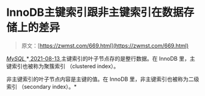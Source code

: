 <!--yml
category: 未分类
date: 0001-01-01 00:00:00
--->

# InnoDB主键索引跟非主键索引在数据存储上的差异

> 原文：[https://zwmst.com/669.html](https://zwmst.com/669.html)

   [ *MySQL* ](https://zwmst.com/mysql)*[ <time datetime="2021-08-14T07:52:47+08:00"> 2021-08-13 </time> ](https://zwmst.com/669.html)  主键索引的叶子节点存的是整行数据。在 InnoDB 里，主键索引也被称为聚簇索引 （clustered index）。

非主键索引的叶子节点内容是主键的值。在 InnoDB 里，非主键索引也被称为二级索引 （secondary index）。*